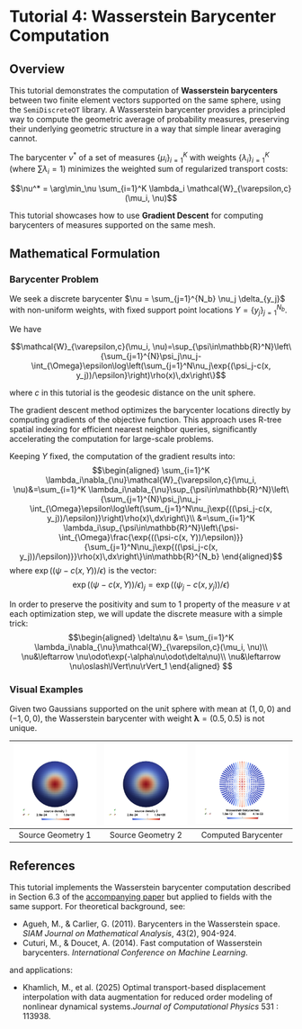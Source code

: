 # Tutorial 4: Wasserstein Barycenter Computation

## Overview

This tutorial demonstrates the computation of **Wasserstein barycenters** between two finite element vectors supported on the same sphere, using the `SemiDiscreteOT` library. A Wasserstein barycenter provides a principled way to compute the geometric average of probability measures, preserving their underlying geometric structure in a way that simple linear averaging cannot.

The barycenter $\nu^*$ of a set of measures $\{\mu_i\}_{i=1}^K$ with weights $\{\lambda_i\}_{i=1}^K$ (where $\sum \lambda_i = 1$) minimizes the weighted sum of regularized transport costs:

$$\nu^* = \arg\min_\nu \sum_{i=1}^K \lambda_i \mathcal{W}_{\varepsilon,c}(\mu_i, \nu)$$

This tutorial showcases how to use **Gradient Descent**  for computing barycenters of measures supported on the same mesh.

## Mathematical Formulation

### Barycenter Problem

We seek a discrete barycenter $\nu = \sum_{j=1}^{N_b} \nu_j \delta_{y_j}$ with non-uniform weights, with fixed support point locations $Y = \{y_j\}_{j=1}^{N_b}$.

We have

$$\mathcal{W}_{\varepsilon,c}(\mu_i, \nu)=\sup_{\psi\in\mathbb{R}^N}\left\{\sum_{j=1}^{N}\psi_j\nu_j-\int_{\Omega}\epsilon\log\left(\sum_{j=1}^N\nu_j\exp{(\psi_j-c(x, y_j))/\epsilon}\right)\rho(x)\,dx\right\}$$

where $c$ in this tutorial is the geodesic distance on the unit sphere.

The gradient descent method optimizes the barycenter locations directly by computing gradients of the objective function. This approach uses R-tree spatial indexing for efficient nearest neighbor queries, significantly accelerating the computation for large-scale problems.

Keeping $Y$ fixed, the computation of the gradient results into:
$$\begin{aligned}
\sum_{i=1}^K \lambda_i\nabla_{\nu}\mathcal{W}_{\varepsilon,c}(\mu_i, \nu)&=\sum_{i=1}^K \lambda_i\nabla_{\nu}\sup_{\psi\in\mathbb{R}^N}\left\{\sum_{j=1}^{N}\psi_j\nu_j-\int_{\Omega}\epsilon\log\left(\sum_{j=1}^N\nu_j\exp{((\psi_j-c(x, y_j))/\epsilon)}\right)\rho(x)\,dx\right\}\\
&=\sum_{i=1}^K \lambda_i\sup_{\psi\in\mathbb{R}^N}\left\{\psi-\int_{\Omega}\frac{\exp{((\psi-c(x, Y))/\epsilon)}}{\sum_{j=1}^N\nu_j\exp{((\psi_j-c(x, y_j))/\epsilon)}}\rho(x)\,dx\right\}\in\mathbb{R}^{N_b}
\end{aligned}$$
where $\exp{((\psi-c(x, Y))/\epsilon)}$ is the vector:
$$\exp{((\psi-c(x, Y))/\epsilon)}_j = \exp{((\psi_j-c(x, y_j))/\epsilon)}$$

In order to preserve the positivity and sum to 1 property of the measure $\nu$ at each optimization step, we will update the discrete measure with a simple trick:
$$\begin{aligned}
  \delta\nu &= \sum_{i=1}^K \lambda_i\nabla_{\nu}\mathcal{W}_{\varepsilon,c}(\mu_i, \nu)\\
  \nu&\leftarrow \nu\odot\exp(-\alpha\nu\odot\delta\nu)\\
  \nu&\leftarrow \nu\oslash\lVert\nu\rVert_1
\end{aligned}
$$

### Visual Examples
Given two Gaussians supported on the unit sphere with mean at $(1, 0, 0)$ and $(-1, 0, 0)$, the Wasserstein barycenter with weight $\boldsymbol{\lambda}=(0.5, 0.5)$ is not unique.

![Source 1](source_1.png) | ![Source 2](source_2.png) | ![Final Barycenter](wb.png)
:------------------:|:------------------:|:------------------------:
Source Geometry 1   | Source Geometry 2  | Computed Barycenter

## References

This tutorial implements the Wasserstein barycenter computation described in Section 6.3 of the [accompanying paper](https://arxiv.org/abs/2507.23602) but applied to fields with the same support. For theoretical background, see:

- Agueh, M., & Carlier, G. (2011). Barycenters in the Wasserstein space. *SIAM Journal on Mathematical Analysis*, 43(2), 904-924.
- Cuturi, M., & Doucet, A. (2014). Fast computation of Wasserstein barycenters. *International Conference on Machine Learning*.

and applications:
- Khamlich, M., et al. (2025) Optimal transport-based displacement interpolation with data augmentation for reduced order modeling of nonlinear dynamical systems.*Journal of Computational Physics* 531 : 113938.